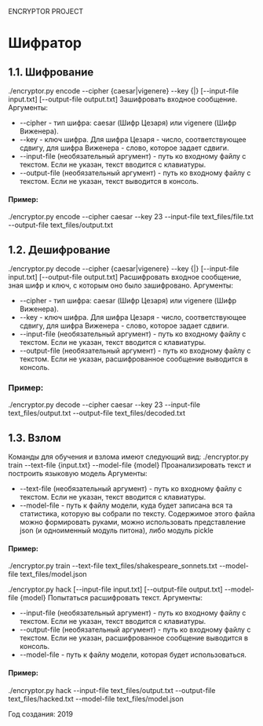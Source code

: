 ENCRYPTOR PROJECT

# Шифратор

## 1.1. Шифрование
./encryptor.py encode --cipher {caesar|vigenere} --key {<number>|<word>} [--input-file input.txt] [--output-file output.txt]
Зашифровать входное сообщение. 
Аргументы: 
* --cipher - тип шифра: caesar (Шифр Цезаря) или vigenere (Шифр Виженера). 
* --key - ключ шифра. Для шифра Цезаря - число, соответствующее сдвигу, для шифра Виженера - слово, которое задает сдвиги.
* --input-file (необязательный аргумент) - путь ко входному файлу с текстом. Если не указан, текст вводится с клавиатуры.
* --output-file (необязательный аргумент) - путь ко входному файлу с текстом. Если не указан, текст выводится в консоль.
#### Пример:
./encryptor.py encode --cipher caesar --key 23 --input-file text_files/file.txt --output-file text_files/output.txt

## 1.2. Дешифрование
./encryptor.py decode --cipher {caesar|vigenere} --key {<number>|<word>} [--input-file input.txt] [--output-file output.txt]
Расшифровать входное сообщение, зная шифр и ключ, с которым оно было зашифровано. 
Аргументы: 
* --cipher - тип шифра: caesar (Шифр Цезаря) или vigenere (Шифр Виженера). 
* --key - ключ шифра. Для шифра Цезаря - число, соответствующее сдвигу, для шифра Виженера - слово, которое задает сдвиги.
* --input-file (необязательный аргумент) - путь ко входному файлу с текстом. Если не указан, текст вводится с клавиатуры.
* --output-file (необязательный аргумент) - путь ко входному файлу с текстом. Если не указан, расшифрованное сообщение выводится в консоль.
### Пример:
./encryptor.py decode --cipher caesar --key 23 --input-file text_files/output.txt --output-file text_files/decoded.txt


## 1.3. Взлом
Команды для обучения и взлома имеют следующий вид:
./encryptor.py train --text-file {input.txt} --model-file {model}
Проанализировать текст и построить языковую модель 
Аргументы:
* --text-file (необязательный аргумент) - путь ко входному файлу с текстом. Если не указан, текст вводится с клавиатуры.
* --model-file - путь к файлу модели, куда будет записана вся та статистика, которую вы собрали по тексту. Содержимое этого файла можно формировать руками, можно использовать представление json (и одноименный модуль питона), либо модуль pickle
#### Пример:
./encryptor.py train --text-file text_files/shakespeare_sonnets.txt --model-file text_files/model.json

./encryptor.py hack [--input-file input.txt] [--output-file output.txt] --model-file {model}
Попытаться расшифровать текст. 
Аргументы:
* --input-file (необязательный аргумент) - путь ко входному файлу с текстом. Если не указан, текст вводится с клавиатуры.
* --output-file (необязательный аргумент) - путь ко входному файлу с текстом. Если не указан, расшифрованное сообщение выводится в консоль.
* --model-file - путь к файлу модели, которая будет использоваться.
#### Пример:
./encryptor.py hack --input-file text_files/output.txt --output-file text_files/hacked.txt --model-file text_files/model.json

Год создания: 2019
